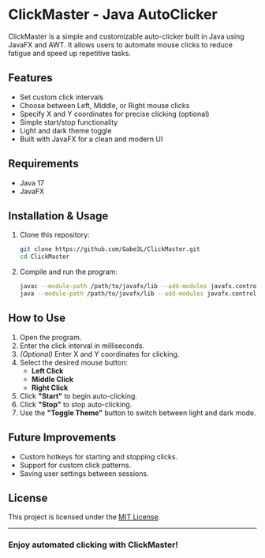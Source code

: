 # ClickMaster - Java AutoClicker

ClickMaster is a simple and customizable auto-clicker built in Java using JavaFX and AWT. It allows users to automate mouse clicks to reduce fatigue and speed up repetitive tasks.

## Features

- Set custom click intervals
- Choose between Left, Middle, or Right mouse clicks
- Specify X and Y coordinates for precise clicking (optional)
- Simple start/stop functionality
- Light and dark theme toggle
- Built with JavaFX for a clean and modern UI

## Requirements

- Java 17
- JavaFX

## Installation & Usage

1. Clone this repository:

   ```sh
   git clone https://github.com/Gabe3L/ClickMaster.git
   cd ClickMaster
2. Compile and run the program:

    ```sh
    javac --module-path /path/to/javafx/lib --add-modules javafx.controls,javafx.fxml -d bin src/com/gabelynch/clickmaster/*.java
    java --module-path /path/to/javafx/lib --add-modules javafx.controls,javafx.fxml -cp bin com.gabelynch.clickmaster.AutoClicker
## How to Use

1. Open the program.
2. Enter the click interval in milliseconds.
3. *(Optional)* Enter X and Y coordinates for clicking.
4. Select the desired mouse button:
   - **Left Click**
   - **Middle Click**
   - **Right Click**
5. Click **"Start"** to begin auto-clicking.
6. Click **"Stop"** to stop auto-clicking.
7. Use the **"Toggle Theme"** button to switch between light and dark mode.

## Future Improvements

- Custom hotkeys for starting and stopping clicks.
- Support for custom click patterns.
- Saving user settings between sessions.

## License

This project is licensed under the [MIT License](LICENSE).

---

### Enjoy automated clicking with **ClickMaster**!